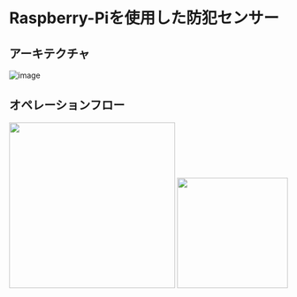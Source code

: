 # Raspberry-Piを使用した防犯センサー

## アーキテクチャ
![image](https://github.com/user-attachments/assets/670233fb-5753-466c-ac8c-d15b98273a3b)

## オペレーションフロー
<p align="center">
  <img src="https://github.com/user-attachments/assets/474fb21f-41ec-4e9d-9a65-1be45d32964c" width="300">
  <img src="https://github.com/user-attachments/assets/6d46cf31-968b-457f-bdea-b3225ac0e485" width="200">
</p>
